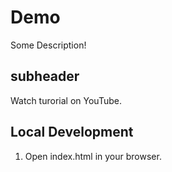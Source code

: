 # Demo

Some Description!

## subheader

Watch turorial on YouTube.

## Local Development

1. Open index.html in your browser.